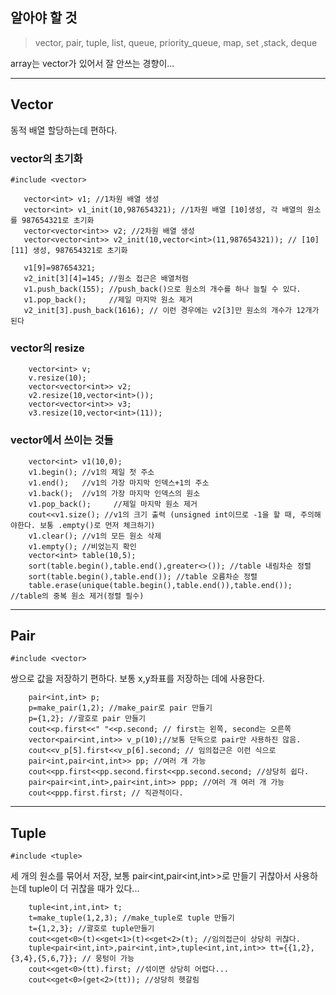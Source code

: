## 알아야 할  것

> vector, pair, tuple, list, queue, priority_queue, map, set ,stack, deque

array는 vector가 있어서 잘 안쓰는 경향이...

----

## Vector

동적 배열 할당하는데 편하다.

### vector의  초기화

`#include <vector>`

```
   vector<int> v1; //1차원 배열 생성
   vector<int> v1_init(10,987654321); //1차원 배열 [10]생성, 각 배열의 원소를 987654321로 초기화
   vector<vector<int>> v2; //2차원 배열 생성 
   vector<vector<int>> v2_init(10,vector<int>(11,987654321)); // [10][11] 생성, 987654321로 초기화
   
   v1[9]=987654321;
   v2_init[3][4]=145; //원소 접근은 배열처럼
   v1.push_back(155); //push_back()으로 원소의 개수를 하나 늘릴 수 있다.
   v1.pop_back();     //제일 마지막 원소 제거
   v2_init[3].push_back(1616); // 이런 경우에는 v2[3]만 원소의 개수가 12개가 된다
```

### vector의 resize

```
    vector<int> v;
    v.resize(10);
    vector<vector<int>> v2;
    v2.resize(10,vector<int>());
    vector<vector<int>> v3;
    v3.resize(10,vector<int>(11));

```

### vector에서 쓰이는 것들
```
    vector<int> v1(10,0);
    v1.begin(); //v1의 제일 첫 주소
    v1.end();   //v1의 가장 마지막 인덱스+1의 주소
    v1.back();  //v1의 가장 마지막 인덱스의 원소
    v1.pop_back();     //제일 마지막 원소 제거
    cout<<v1.size(); //v1의 크기 출력 (unsigned int이므로 -1을 할 때, 주의해야한다. 보통 .empty()로 먼저 체크하기)
    v1.clear(); //v1의 모든 원소 삭제
    v1.empty(); //비었는지 확인
    vector<int> table(10,5);
    sort(table.begin(),table.end(),greater<>()); //table 내림차순 정렬    
    sort(table.begin(),table.end()); //table 오름차순 정렬
    table.erase(unique(table.begin(),table.end()),table.end()); //table의 중복 원소 제거(정렬 필수)
```

---
## Pair

`#include <vector>`

쌍으로 값을 저장하기 편하다. 보통 x,y좌표를 저장하는 데에 사용한다.

```
    pair<int,int> p;
    p=make_pair(1,2); //make_pair로 pair 만들기
    p={1,2}; //괄호로 pair 만들기
    cout<<p.first<<" "<<p.second; // first는 왼쪽, second는 오른쪽
    vector<pair<int,int>> v_p(10);//보통 단독으로 pair만 사용하진 않음.
    cout<<v_p[5].first<<v_p[6].second; // 임의접근은 이런 식으로
    pair<int,pair<int,int>> pp; //여러 개 가능
    cout<<pp.first<<pp.second.first<<pp.second.second; //상당히 쉽다.
    pair<pair<int,int>,pair<int,int>> ppp; //여러 개 여러 개 가능
    cout<<ppp.first.first; // 직관적이다.
```

---
## Tuple

`#include <tuple>`

세 개의 원소를 묶어서 저장, 보통 pair<int,pair<int,int>>로 만들기 귀찮아서 사용하는데 tuple이 더 귀찮을 때가 있다...

```
    tuple<int,int,int> t;
    t=make_tuple(1,2,3); //make_tuple로 tuple 만들기
    t={1,2,3}; //괄호로 tuple만들기
    cout<<get<0>(t)<<get<1>(t)<<get<2>(t); //임의접근이 상당히 귀찮다.
    tuple<pair<int,int>,pair<int,int>,tuple<int,int,int>> tt={{1,2},{3,4},{5,6,7}}; // 뭉텅이 가능
    cout<<get<0>(tt).first; //섞이면 상당히 어렵다...
    cout<<get<0>(get<2>(tt)); //상당히 헷갈림
```
